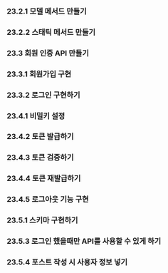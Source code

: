 ### 23.2.1 모델 메서드 만들기

### 23.2.2 스태틱 메서드 만들기

### 23.3 회원 인증 API 만들기

### 23.3.1 회원가입 구현

### 23.3.2 로그인 구현하기

### 23.4.1 비밀키 설정

### 23.4.2 토큰 발급하기

### 23.4.3 토큰 검증하기

### 23.4.4 토큰 재발급하기

### 23.4.5 로그아웃 기능 구현

### 23.5.1 스키마 구현하기

### 23.5.3 로그인 했을때만 API를 사용할 수 있게 하기

### 23.5.4 포스트 작성 시 사용자 정보 넣기
